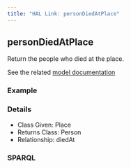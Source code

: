 ```yaml
---
title: "HAL Link: personDiedAtPlace"
---
```


## personDiedAtPlace

Return the people who died at the place.

See the related [model documentation](/model/actor/#birth-and-death-formation-and-dissolution)

### Example




### Details

* Class Given: Place
* Returns Class: Person
* Relationship: diedAt


### SPARQL
```

```

